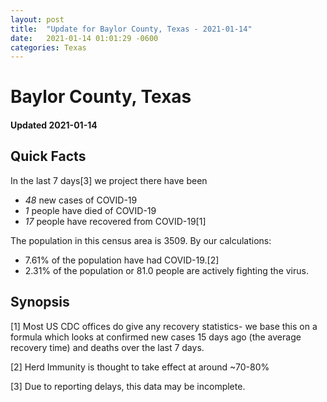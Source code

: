 ```yaml
---
layout: post
title:  "Update for Baylor County, Texas - 2021-01-14"
date:   2021-01-14 01:01:29 -0600
categories: Texas
---
```


# Baylor County, Texas
#### Updated 2021-01-14

## Quick Facts

In the last 7 days[3] we project there have been
- *48* new cases of COVID-19
- *1* people have died of COVID-19
- *17* people have recovered from COVID-19[1]

The population in this census area is 3509. By our calculations:
- 7.61% of the population have had COVID-19.[2]
- 2.31% of the population or 81.0 people are actively fighting the virus.

## Synopsis




[1] Most US CDC offices do give any recovery statistics- we base this on a formula which looks at confirmed new cases
15 days ago (the average recovery time) and deaths over the last 7 days.

[2] Herd Immunity is thought to take effect at around ~70-80%

[3] Due to reporting delays, this data may be incomplete.
 
    